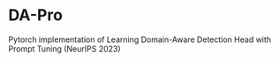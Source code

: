 # DA-Pro
Pytorch implementation of Learning Domain-Aware Detection Head with Prompt Tuning (NeurIPS 2023)
